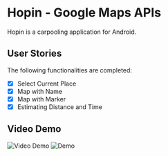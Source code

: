 # Hopin - Google Maps APIs

Hopin is a carpooling application for Android.

## User Stories

The following functionalities are completed:
* [X] Select Current Place
* [X] Map with Name
* [X] Map with Marker
* [X] Estimating Distance and Time

## Video Demo 
<img src="/gif/2EMTdLG.gif?raw=true" title='Video Demo' width='' alt='Video Demo' />
<img src="https://i.imgur.com/pxq40Z7.png" title='Demo' width='' alt='Demo' />
